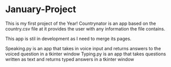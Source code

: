# January-Project
 
This is my first project of the Year!
Countrynator is an app based on the country.csv file at it provides the user with any information 
the file contains.

This app is stil in development as I need to merge its pages.

Speaking.py is an app that takes in voice input and returns answers to the voiced question in a tkinter window
Typing.py is an app that takes questions written as text and returns typed answers in a tkinter window
